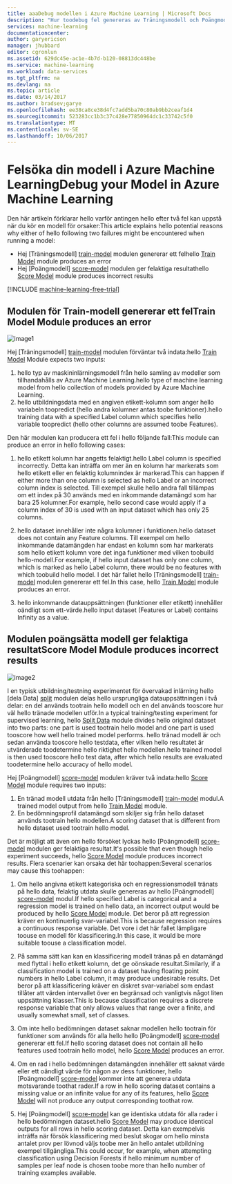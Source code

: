 ```yaml
---
title: aaaDebug modellen i Azure Machine Learning | Microsoft Docs
description: "Hur toodebug fel genereras av Träningsmodell och Poängmodell moduler i Azure Machine Learning."
services: machine-learning
documentationcenter: 
author: garyericson
manager: jhubbard
editor: cgronlun
ms.assetid: 629dc45e-ac1e-4b7d-b120-08813dc448be
ms.service: machine-learning
ms.workload: data-services
ms.tgt_pltfrm: na
ms.devlang: na
ms.topic: article
ms.date: 03/14/2017
ms.author: bradsev;garye
ms.openlocfilehash: ee38ca8ce38d4fc7add5ba70c80ab9bb2ceaf1d4
ms.sourcegitcommit: 523283cc1b3c37c428e77850964dc1c33742c5f0
ms.translationtype: MT
ms.contentlocale: sv-SE
ms.lasthandoff: 10/06/2017
---
```

# <a name="debug-your-model-in-azure-machine-learning"></a><span data-ttu-id="084fe-103">Felsöka din modell i Azure Machine Learning</span><span class="sxs-lookup"><span data-stu-id="084fe-103">Debug your Model in Azure Machine Learning</span></span>

<span data-ttu-id="084fe-104">Den här artikeln förklarar hello varför antingen hello efter två fel kan uppstå när du kör en modell för orsaker:</span><span class="sxs-lookup"><span data-stu-id="084fe-104">This article explains hello potential reasons why either of hello following two failures might be encountered when running a model:</span></span>

* <span data-ttu-id="084fe-105">Hej [Träningsmodell] [ train-model] modulen genererar ett fel</span><span class="sxs-lookup"><span data-stu-id="084fe-105">hello [Train Model][train-model] module produces an error</span></span> 
* <span data-ttu-id="084fe-106">Hej [Poängmodell] [ score-model] modulen ger felaktiga resultat</span><span class="sxs-lookup"><span data-stu-id="084fe-106">hello [Score Model][score-model] module produces incorrect results</span></span> 

[!INCLUDE [machine-learning-free-trial](../../includes/machine-learning-free-trial.md)]

## <a name="train-model-module-produces-an-error"></a><span data-ttu-id="084fe-107">Modulen för Train-modell genererar ett fel</span><span class="sxs-lookup"><span data-stu-id="084fe-107">Train Model Module produces an error</span></span>

![image1](./media/machine-learning-debug-models/train_model-1.png)

<span data-ttu-id="084fe-109">Hej [Träningsmodell] [ train-model] modulen förväntar två indata:</span><span class="sxs-lookup"><span data-stu-id="084fe-109">hello [Train Model][train-model] Module expects two inputs:</span></span>

1. <span data-ttu-id="084fe-110">hello typ av maskininlärningsmodell från hello samling av modeller som tillhandahålls av Azure Machine Learning.</span><span class="sxs-lookup"><span data-stu-id="084fe-110">hello type of machine learning model from hello collection of models provided by Azure Machine Learning.</span></span>
2. <span data-ttu-id="084fe-111">hello utbildningsdata med en angiven etikett-kolumn som anger hello variabeln toopredict (hello andra kolumner antas toobe funktioner).</span><span class="sxs-lookup"><span data-stu-id="084fe-111">hello training data with a specified Label column which specifies hello variable toopredict (hello other columns are assumed toobe Features).</span></span>

<span data-ttu-id="084fe-112">Den här modulen kan producera ett fel i hello följande fall:</span><span class="sxs-lookup"><span data-stu-id="084fe-112">This module can produce an error in hello following cases:</span></span>

1. <span data-ttu-id="084fe-113">hello etikett kolumn har angetts felaktigt.</span><span class="sxs-lookup"><span data-stu-id="084fe-113">hello Label column is specified incorrectly.</span></span> <span data-ttu-id="084fe-114">Detta kan inträffa om mer än en kolumn har markerats som hello etikett eller en felaktig kolumnindex är markerad.</span><span class="sxs-lookup"><span data-stu-id="084fe-114">This can happen if either more than one column is selected as hello Label or an incorrect column index is selected.</span></span> <span data-ttu-id="084fe-115">Till exempel skulle hello andra fall tillämpas om ett index på 30 används med en inkommande datamängd som har bara 25 kolumner.</span><span class="sxs-lookup"><span data-stu-id="084fe-115">For example, hello second case would apply if a column index of 30 is used with an input dataset which has only 25 columns.</span></span>

2. <span data-ttu-id="084fe-116">hello dataset innehåller inte några kolumner i funktionen.</span><span class="sxs-lookup"><span data-stu-id="084fe-116">hello dataset does not contain any Feature columns.</span></span> <span data-ttu-id="084fe-117">Till exempel om hello inkommande datamängden har endast en kolumn som har markerats som hello etikett kolumn vore det inga funktioner med vilken toobuild hello-modell.</span><span class="sxs-lookup"><span data-stu-id="084fe-117">For example, if hello input dataset has only one column, which is marked as hello Label column, there would be no features with which toobuild hello model.</span></span> <span data-ttu-id="084fe-118">I det här fallet hello [Träningsmodell] [ train-model] modulen genererar ett fel.</span><span class="sxs-lookup"><span data-stu-id="084fe-118">In this case, hello [Train Model][train-model] module produces an error.</span></span>

3. <span data-ttu-id="084fe-119">hello inkommande datauppsättningen (funktioner eller etikett) innehåller oändligt som ett-värde.</span><span class="sxs-lookup"><span data-stu-id="084fe-119">hello input dataset (Features or Label) contains Infinity as a value.</span></span>

## <a name="score-model-module-produces-incorrect-results"></a><span data-ttu-id="084fe-120">Modulen poängsätta modell ger felaktiga resultat</span><span class="sxs-lookup"><span data-stu-id="084fe-120">Score Model Module produces incorrect results</span></span>

![image2](./media/machine-learning-debug-models/train_test-2.png)

<span data-ttu-id="084fe-122">I en typisk utbildning/testning experimentet för övervakad inlärning hello [dela Data] [ split] modulen delas hello ursprungliga datauppsättningen i två delar: en del används tootrain hello modell och en del används tooscore hur väl hello tränade modellen utför.</span><span class="sxs-lookup"><span data-stu-id="084fe-122">In a typical training/testing experiment for supervised learning, hello [Split Data][split] module divides hello original dataset into two parts: one part is used tootrain hello model and one part is used tooscore how well hello trained model performs.</span></span> <span data-ttu-id="084fe-123">hello tränad modell är och sedan använda tooscore hello testdata, efter vilken hello resultatet är utvärderade toodetermine hello riktighet hello modellen.</span><span class="sxs-lookup"><span data-stu-id="084fe-123">hello trained model is then used tooscore hello test data, after which hello results are evaluated toodetermine hello accuracy of hello model.</span></span>

<span data-ttu-id="084fe-124">Hej [Poängmodell] [ score-model] modulen kräver två indata:</span><span class="sxs-lookup"><span data-stu-id="084fe-124">hello [Score Model][score-model] module requires two inputs:</span></span>

1. <span data-ttu-id="084fe-125">En tränad modell utdata från hello [Träningsmodell] [ train-model] modul.</span><span class="sxs-lookup"><span data-stu-id="084fe-125">A trained model output from hello [Train Model][train-model] module.</span></span>
2. <span data-ttu-id="084fe-126">En bedömningsprofil datamängd som skiljer sig från hello dataset används tootrain hello modellen.</span><span class="sxs-lookup"><span data-stu-id="084fe-126">A scoring dataset that is different from hello dataset used tootrain hello model.</span></span>

<span data-ttu-id="084fe-127">Det är möjligt att även om hello försöket lyckas hello [Poängmodell] [ score-model] modulen ger felaktiga resultat.</span><span class="sxs-lookup"><span data-stu-id="084fe-127">It's possible that even though hello experiment succeeds, hello [Score Model][score-model] module produces incorrect results.</span></span> <span data-ttu-id="084fe-128">Flera scenarier kan orsaka det här toohappen:</span><span class="sxs-lookup"><span data-stu-id="084fe-128">Several scenarios may cause this toohappen:</span></span>

1. <span data-ttu-id="084fe-129">Om hello angivna etikett kategoriska och en regressionsmodell tränats på hello data, felaktig utdata skulle genereras av hello [Poängmodell] [ score-model] modul.</span><span class="sxs-lookup"><span data-stu-id="084fe-129">If hello specified Label is categorical and a regression model is trained on hello data, an incorrect output would be produced by hello [Score Model][score-model] module.</span></span> <span data-ttu-id="084fe-130">Det beror på att regression kräver en kontinuerlig svar-variabel.</span><span class="sxs-lookup"><span data-stu-id="084fe-130">This is because regression requires a continuous response variable.</span></span> <span data-ttu-id="084fe-131">Det vore i det här fallet lämpligare toouse en modell för klassificering.</span><span class="sxs-lookup"><span data-stu-id="084fe-131">In this case, it would be more suitable toouse a classification model.</span></span> 

2. <span data-ttu-id="084fe-132">På samma sätt kan kan en klassificering modell tränas på en datamängd med flyttal i hello etikett kolumn, det ge oönskade resultat.</span><span class="sxs-lookup"><span data-stu-id="084fe-132">Similarly, if a classification model is trained on a dataset having floating point numbers in hello Label column, it may produce undesirable results.</span></span> <span data-ttu-id="084fe-133">Det beror på att klassificering kräver en diskret svar-variabel som endast tillåter att värden intervallet över en begränsad och vanligtvis något liten uppsättning klasser.</span><span class="sxs-lookup"><span data-stu-id="084fe-133">This is because classification requires a discrete response variable that only allows values that range over a finite, and usually somewhat small, set of classes.</span></span>

3. <span data-ttu-id="084fe-134">Om inte hello bedömningen dataset saknar modellen hello tootrain för funktioner som används för alla hello hello [Poängmodell] [ score-model] genererar ett fel.</span><span class="sxs-lookup"><span data-stu-id="084fe-134">If hello scoring dataset does not contain all hello features used tootrain hello model, hello [Score Model][score-model] produces an error.</span></span>

4. <span data-ttu-id="084fe-135">Om en rad i hello bedömningen datamängden innehåller ett saknat värde eller ett oändligt värde för någon av dess funktioner, hello [Poängmodell] [ score-model] kommer inte att generera utdata motsvarande toothat rader.</span><span class="sxs-lookup"><span data-stu-id="084fe-135">If a row in hello scoring dataset contains a missing value or an infinite value for any of its features, hello [Score Model][score-model] will not produce any output corresponding toothat row.</span></span>

5. <span data-ttu-id="084fe-136">Hej [Poängmodell] [ score-model] kan ge identiska utdata för alla rader i hello bedömningen dataset.</span><span class="sxs-lookup"><span data-stu-id="084fe-136">hello [Score Model][score-model] may produce identical outputs for all rows in hello scoring dataset.</span></span> <span data-ttu-id="084fe-137">Detta kan exempelvis inträffa när försök klassificering med beslut skogar om hello minsta antalet prov per lövnod väljs toobe mer än hello antalet utbildning exempel tillgängliga.</span><span class="sxs-lookup"><span data-stu-id="084fe-137">This could occur, for example, when attempting classification using Decision Forests if hello minimum number of samples per leaf node is chosen toobe more than hello number of training examples available.</span></span>

<!-- Module References -->
[score-model]: https://msdn.microsoft.com/library/azure/401b4f92-e724-4d5a-be81-d5b0ff9bdb33/
[split]: https://msdn.microsoft.com/library/azure/70530644-c97a-4ab6-85f7-88bf30a8be5f/
[train-model]: https://msdn.microsoft.com/library/azure/5cc7053e-aa30-450d-96c0-dae4be720977/


